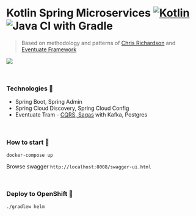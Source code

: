 # Kotlin Spring Microservices [![Kotlin](https://img.shields.io/badge/Kotlin-1.5.0-orange.svg) ](https://kotlinlang.org/) ![Java CI with Gradle](https://github.com/ElinaValieva/spring-microservices/workflows/Java%20CI%20with%20Gradle/badge.svg)
> Based on methodology and patterns of [Chris Richardson](https://github.com/cer) and [Eventuate Framework](https://github.com/eventuate-tram/eventuate-tram-core)

![](https://github.com/ElinaValieva/spring-microservices/blob/master/schema.png)

&nbsp;

### Technologies 🚩
- Spring Boot, Spring Admin
- Spring Cloud Discovery, Spring Cloud Config
- Eventuate Tram - [CQRS, Sagas](https://eventuate.io/abouteventuatetram.html) with Kafka, Postgres

&nbsp;

### How to start 🐳
```shell script
docker-compose up
```
Browse swagger `http://localhost:8008/swagger-ui.html`

&nbsp;

### Deploy to OpenShift 🚩
```shell script
./gradlew helm
```
